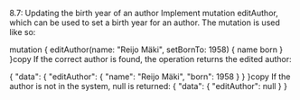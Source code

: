 8.7: Updating the birth year of an author
Implement mutation editAuthor, which can be used to set a birth year for an author. The mutation is used like so:

mutation {
  editAuthor(name: "Reijo Mäki", setBornTo: 1958) {
    name
    born
  }
}copy
If the correct author is found, the operation returns the edited author:

{
  "data": {
    "editAuthor": {
      "name": "Reijo Mäki",
      "born": 1958
    }
  }
}copy
If the author is not in the system, null is returned:
{
  "data": {
    "editAuthor": null
  }
}